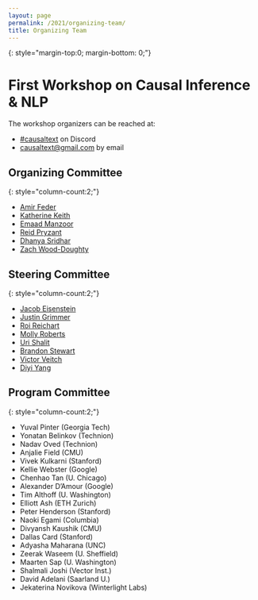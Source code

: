 ```yaml
---
layout: page
permalink: /2021/organizing-team/
title: Organizing Team
---
```


{: style="margin-top:0; margin-bottom: 0;"}
# First Workshop on Causal Inference & NLP

The workshop organizers can be reached at:

   * [#causaltext](https://discord.gg/wPb8Rwa) on Discord 
   * [causaltext@gmail.com](mailto:causaltext@gmail.com) by email

## Organizing Committee
  
  {: style="column-count:2;"}
  * [Amir Feder](https://amirfeder.github.io/)
  * [Katherine Keith](https://kakeith.github.io/)
  * [Emaad Manzoor](http://emaadmanzoor.com/)
  * [Reid Pryzant](https://cs.stanford.edu/~rpryzant/)
  * [Dhanya Sridhar](https://dsridhar91.github.io/)
  * [Zach Wood-Doughty](https://zachwd.com/)

## Steering Committee
  
  {: style="column-count:2;"}
  * [Jacob Eisenstein](https://jacobeisenstein.github.io/)
  * [Justin Grimmer](https://www.justingrimmer.org/)
  * [Roi Reichart](https://ie.technion.ac.il/~roiri/)
  * [Molly Roberts](http://www.margaretroberts.net/)
  * [Uri Shalit](https://shalit.net.technion.ac.il/)
  * [Brandon Stewart](https://scholar.princeton.edu/bstewart)
  * [Victor Veitch](http://www.victorveitch.com/)
  * [Diyi Yang](https://www.cc.gatech.edu/~dyang888/)

## Program Committee

  {: style="column-count:2;"}
  * Yuval Pinter (Georgia Tech)
  * Yonatan Belinkov (Technion)
  * Nadav Oved (Technion)
  * Anjalie Field (CMU)
  * Vivek Kulkarni (Stanford)
  * Kellie Webster (Google)
  * Chenhao Tan (U. Chicago)
  * Alexander D’Amour (Google)
  * Tim Althoff (U. Washington)
  * Elliott Ash (ETH Zurich)
  * Peter Henderson (Stanford)
  * Naoki Egami (Columbia)
  * Divyansh Kaushik (CMU)
  * Dallas Card (Stanford)
  * Adyasha Maharana (UNC)
  * Zeerak Waseem (U. Sheffield)
  * Maarten Sap (U. Washington)
  * Shalmali Joshi (Vector Inst.)
  * David Adelani (Saarland U.)
  * Jekaterina Novikova (Winterlight Labs)
